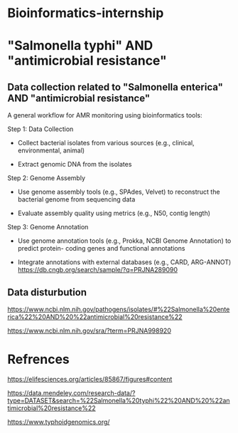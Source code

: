 # Bioinformatics-internship 

# "Salmonella typhi" AND "antimicrobial resistance"

## Data collection related to "Salmonella enterica" AND "antimicrobial resistance"

A general workflow for AMR monitoring using bioinformatics tools:

Step 1: Data Collection

- Collect bacterial isolates from various sources (e.g., clinical, environmental, animal)

- Extract genomic DNA from the isolates

Step 2: Genome Assembly

- Use genome assembly tools (e.g., SPAdes, Velvet) to reconstruct the bacterial genome
from sequencing data

- Evaluate assembly quality using metrics (e.g., N50, contig length)

Step 3: Genome Annotation

- Use genome annotation tools (e.g., Prokka, NCBI Genome Annotation) to predict protein-
coding genes and functional annotations

- Integrate annotations with external databases (e.g., CARD, ARG-ANNOT)
https://db.cngb.org/search/sample/?q=PRJNA289090

## Data disturbution 

https://www.ncbi.nlm.nih.gov/pathogens/isolates/#%22Salmonella%20enterica%22%20AND%20%22antimicrobial%20resistance%22

https://www.ncbi.nlm.nih.gov/sra/?term=PRJNA998920

# Refrences
https://elifesciences.org/articles/85867/figures#content

https://data.mendeley.com/research-data/?type=DATASET&search=%22Salmonella%20typhi%22%20AND%20%22antimicrobial%20resistance%22

https://www.typhoidgenomics.org/
